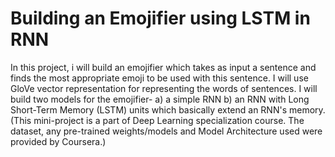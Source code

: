 # Building an Emojifier using LSTM in RNN
In this project, i will build an emojifier which takes as input a sentence and finds the most appropriate emoji to be used with this sentence.
I will use GloVe vector representation for representing the words of sentences.
I will build two models for the emojifier-
 a) a simple RNN
 b) an RNN with Long Short-Term Memory (LSTM) units which basically extend an RNN's memory.
 (This mini-project is a part of Deep Learning specialization course. The dataset, any pre-trained weights/models and Model Architecture used were provided by Coursera.)
